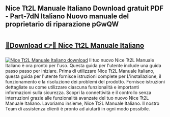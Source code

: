## Nice Tt2L Manuale Italiano Download gratuit PDF - Part-7dN Italiano Nuovo manuale del proprietario di riparazione pGwQW

# <h2><a href="http://dfa7dxg.blite.top/?on=Nice+Tt2L+Manuale+Italiano">🔗Download 👉🔴 Nice Tt2L Manuale Italiano</a></h2>

[![Nice Tt2L Manuale Italiano download](https://i.imgur.com/lujVjoI.png)](http://dfa7dxg.blite.top/?on=Nice+Tt2L+Manuale+Italiano)
Il tuo nuovo Nice Tt2L Manuale Italiano è ora pronto per l'uso. Questa guida per l'utente include una guida passo passo per iniziare. Prima di utilizzare Nice Tt2L Manuale Italiano, questa guida per l'utente fornisce istruzioni complete per L'installazione, il funzionamento e la risoluzione dei problemi del prodotto. Fornisce istruzioni dettagliate su come utilizzare ciascuna funzionalità e importanti informazioni sulla sicurezza. Scopri la connettività e il controllo senza interruzioni grazie alle funzionalità avanzate del tuo nuovo Nice Tt2L Manuale Italiano. Lavoriamo insieme, Nice Tt2L Manuale Italiano. Il nostro Team di assistenza clienti è pronto ad aiutarti in ogni modo possibile.
